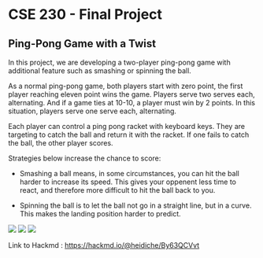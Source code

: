 # CSE 230 - Final Project
## Ping-Pong Game with a Twist
<p>
In this project, we are developing a two-player ping-pong game with additional feature such as smashing or spinning the ball.
    
As a normal ping-pong game, both players start with zero point, the first player reaching eleven point wins the game. Players serve two serves each, alternating. And if a game ties at 10-10, a player must win by 2 points. In this situation, players serve one serve each, alternating.
    
Each player can control a ping pong racket with keyboard keys. They are targeting to catch the ball and return it with the racket. If one fails to catch the ball, the other player scores.
    
Strategies below increase the chance to score:
- Smashing a ball means, in some circumstances, you can hit the ball harder to increase its speed. This gives your oppenent less time to react, and therefore more difficult to hit the ball back to you.

- Spinning the ball is to let the ball not go in a straight line, but in a curve. This makes the landing position harder to predict.
</p>

![](https://i.imgur.com/ogMj5VT.png)
![](https://i.imgur.com/41vOhCJ.jpg)
![](https://i.imgur.com/iDoCypi.jpg)

Link to Hackmd : https://hackmd.io/@heidiche/By63QCVvt
